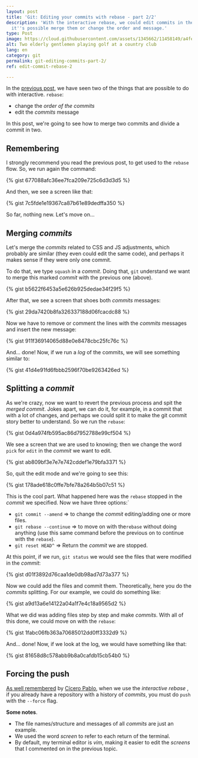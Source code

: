 ```yaml
---
layout: post
title: 'Git: Editing your commits with rebase - part 2/2'
description: 'With the interactive rebase, we could edit commits in the same branch:
  it''s possible merge them or change the order and message.'
type: Post
image: https://cloud.githubusercontent.com/assets/1345662/11458149/a4fe99da-96a1-11e5-8d30-0f4938603dcc.jpg
alt: Two elderly gentlemen playing golf at a country club
lang: en
category: git
permalink: git-editing-commits-part-2/
ref: edit-commit-rebase-2

---
```

In the [previous post](/en/git-editing-commits-part-1/), we have seen two of the things that are possible to do with interactive. `rebase`:

* change the _order of the commits_
* edit the _commits_ message

In this post, we're going to see how to merge two commits and divide a commit in two.

## Remembering

I strongly recommend you read the previous post, to get used to the `rebase` flow. So, we run again the command:

{% gist 677088afc36ee7fca209e725c6d3d3d5 %}

And then, we see a screen like that:

{% gist 7c5fde1e19367ca87b61e89dedffa350 %}

So far, nothing new. Let's move on...

## Merging _commits_

Let's merge the _commits_ related to CSS and JS adjustments, which probably are similar (they even could edit the same code), and perhaps it makes sense if they were only one commit.

To do that, we type `squash` in a _commit_. Doing that, `git` understand we want to merge this marked _commit_ with the previous one (above).

{% gist b5622f6453a5e626b925dedae34f29f5 %}

After that, we see a screen that shoes both _commits_ messages:

{% gist 29da7420b8fa326337188d06fcacdc88 %}

Now we have to remove or comment the lines with the _commits_ messages and insert the new message:

{% gist 911f36914065d88e0e8478cbc25fc76c %}

And... done! Now, if we run a _log_ of the commits, we will see something similar to:

{% gist 41d4e91fd6fbbb2596f70be9263426ed %}

## Splitting a _commit_

As we're crazy, now we want to revert the previous process and spit the _merged commit_. Jokes apart, we can do it, for example, in a commit that with a lot of changes, and perhaps we could split it to make the git commit story better to understand. So we run the `rebase`:

{% gist 0d4a974fb595ac86d7952788e99cf504 %}

We see a screen that we are used to knowing; then we change the word `pick` for `edit` in the _commit_ we want to edit.

{% gist ab809bf3e7e7e742cddef1e79bfa3371 %}

So, quit the edit mode and we're going to see this:

{% gist 178ade618c0ffe7bfe78a264b5b07c51 %}

This is the cool part. What happened here was the `rebase` stopped in the _commit_ we specified. Now we have three options:\`

* `git commit --amend` => to change the _commit_ editing/adding one or more files.
* `git rebase --continue` => to move on with the`rebase` without doing anything (use this same command before the previous on to continue with the `rebase`).
* `git reset HEAD^` => Return the _commit_ we are stopped.

At this point, if we run,  `git status` we would see the files that were modified in the _commit_:

{% gist d01f3892d76caa1de0db98ad7d73a377 %}

Now we could add the files and commit them. Theoretically, here you do the _commits_ splitting. For our example, we could do something like:

{% gist a9d13a6e14122a04a1f7e4c18a9565d2 %}

What we did was adding files step by step and make _commits_. With all of this done, we could move on with the `rebase`:

{% gist 1fabc06fb363a70685012dd0ff3332d9 %}

And... done! Now, if we look at the log, we would have something like that:

{% gist 81658d8c578abb9b8a0cafdb15cb54b0 %}

## Forcing the push

[As well remembered](https://github.com/raphaelfabeni/raphaelfabeni.github.io/issues/9) by [Cícero Pablo](https://github.com/ciceropablo), when we use the _interactive rebase_ , if you already have a repository with a history of _commits_, you must do `push` with the `--force` flag.

**Some notes**.

* The file names/structure and messages of all _commits_ are just an example.
* We used the word _screen_ to refer to each return of the terminal.
* By default, my terminal editor is _vim_, making it easier to edit the _screens_ that I commented on in the previous topic.